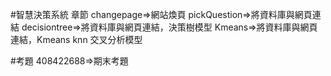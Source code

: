#智慧決策系統
章節
changepage=>網站煥頁
pickQuestion=>將資料庫與網頁連結
decisiontree=>將資料庫與網頁連結，決策樹模型
Kmeans=>將資料庫與網頁連結，Kmeans knn 交叉分析模型

#考題
408422688=>期末考題

